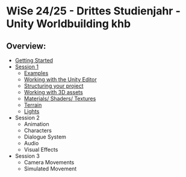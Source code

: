 # WiSe 24/25 - Drittes Studienjahr - Unity Worldbuilding khb

## Overview: 
- [Getting Started](gettingstarted.md)
- [Session 1](session1.md)
	- [Examples](examples.md)
	- [Working with the Unity Editor](session1.md#editor)
	- [Structuring your project](session1.md#structure)
	- [Working with 3D assets](session1.md#3dassets)
	- [Materials/ Shaders/ Textures](session1.md#materials)
	- [Terrain](session1.md#terrain)
	- [Lights](session1.md#light)
- Session 2
	- Animation
	- Characters
	- Dialogue System
	- Audio
	- Visual Effects
- Session 3 
	- Camera Movements
	- Simulated Movement
